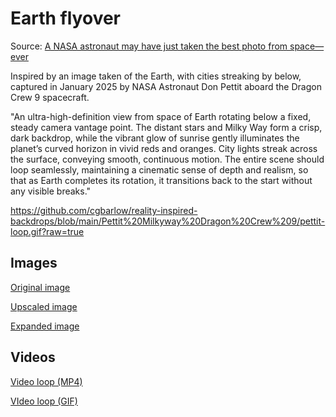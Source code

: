 # Earth flyover
Source: [A NASA astronaut may have just taken the best photo from space—ever](https://arstechnica.com/space/2025/01/a-nasa-astronaut-may-have-just-taken-the-best-photo-from-space-ever/)

Inspired by an image taken of the Earth, with cities streaking by below, captured in January 2025 by NASA Astronaut Don Pettit aboard the Dragon Crew 9 spacecraft.

"An ultra-high-definition view from space of Earth rotating below a fixed, steady camera vantage point. The distant stars and Milky Way form a crisp, dark backdrop, while the vibrant glow of sunrise gently illuminates the planet’s curved horizon in vivid reds and oranges. City lights streak across the surface, conveying smooth, continuous motion. The entire scene should loop seamlessly, maintaining a cinematic sense of depth and realism, so that as Earth completes its rotation, it transitions back to the start without any visible breaks."

https://github.com/cgbarlow/reality-inspired-backdrops/blob/main/Pettit%20Milkyway%20Dragon%20Crew%209/pettit-loop.gif?raw=true

## Images
[Original image](./pettit-original.jpg)

[Upscaled image](./pettit-original.jpg) 

[Expanded image](./pettit-original.jpg)

## Videos
[Video loop (MP4)](./pettit-original.jpg)

[VIdeo loop (GIF)](./pettit-original.jpg)
